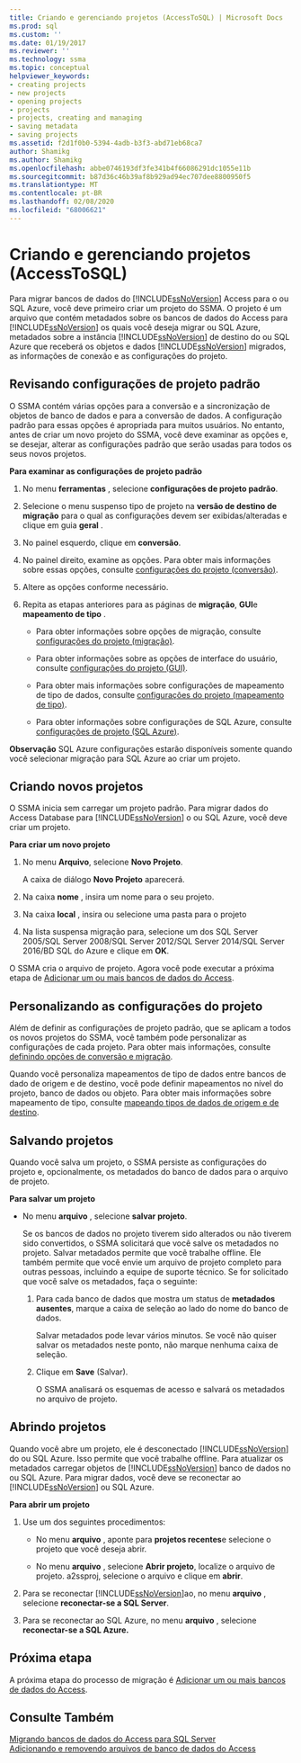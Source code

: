 ```yaml
---
title: Criando e gerenciando projetos (AccessToSQL) | Microsoft Docs
ms.prod: sql
ms.custom: ''
ms.date: 01/19/2017
ms.reviewer: ''
ms.technology: ssma
ms.topic: conceptual
helpviewer_keywords:
- creating projects
- new projects
- opening projects
- projects
- projects, creating and managing
- saving metadata
- saving projects
ms.assetid: f2d1f0b0-5394-4adb-b3f3-abd71eb68ca7
author: Shamikg
ms.author: Shamikg
ms.openlocfilehash: abbe0746193df3fe341b4f66086291dc1055e11b
ms.sourcegitcommit: b87d36c46b39af8b929ad94ec707dee8800950f5
ms.translationtype: MT
ms.contentlocale: pt-BR
ms.lasthandoff: 02/08/2020
ms.locfileid: "68006621"
---
```

# <a name="creating-and-managing-projects-accesstosql"></a>Criando e gerenciando projetos (AccessToSQL)
Para migrar bancos de dados do [!INCLUDE[ssNoVersion](../../includes/ssnoversion-md.md)] Access para o ou SQL Azure, você deve primeiro criar um projeto do SSMA. O projeto é um arquivo que contém metadados sobre os bancos de dados do Access para [!INCLUDE[ssNoVersion](../../includes/ssnoversion-md.md)] os quais você deseja migrar ou SQL Azure, metadados sobre a instância [!INCLUDE[ssNoVersion](../../includes/ssnoversion-md.md)] de destino do ou SQL Azure que receberá os objetos e dados [!INCLUDE[ssNoVersion](../../includes/ssnoversion-md.md)] migrados, as informações de conexão e as configurações do projeto.  
  
## <a name="reviewing-default-project-settings"></a>Revisando configurações de projeto padrão  
O SSMA contém várias opções para a conversão e a sincronização de objetos de banco de dados e para a conversão de dados. A configuração padrão para essas opções é apropriada para muitos usuários. No entanto, antes de criar um novo projeto do SSMA, você deve examinar as opções e, se desejar, alterar as configurações padrão que serão usadas para todos os seus novos projetos.  
  
**Para examinar as configurações de projeto padrão**  
  
1.  No menu **ferramentas** , selecione **configurações de projeto padrão**.  
  
2.  Selecione o menu suspenso tipo de projeto na **versão de destino de migração** para o qual as configurações devem ser exibidas/alteradas e clique em guia **geral** .  
  
3.  No painel esquerdo, clique em **conversão**.  
  
4.  No painel direito, examine as opções. Para obter mais informações sobre essas opções, consulte [configurações do projeto (conversão)](https://msdn.microsoft.com/bcebc635-c638-4ddb-924c-b9ccfef86388).  
  
5.  Altere as opções conforme necessário.  
  
6.  Repita as etapas anteriores para as páginas de **migração**, **GUI**e **mapeamento de tipo** .  
  
    -   Para obter informações sobre opções de migração, consulte [configurações do projeto (migração)](https://msdn.microsoft.com/4caebc9c-8680-4b99-a8fa-89c43161c95d).  
  
    -   Para obter informações sobre as opções de interface do usuário, consulte [configurações do projeto (GUI)](https://msdn.microsoft.com/cf06baf1-8714-48a3-95dc-781f6ca53693).  
  
    -   Para obter mais informações sobre configurações de mapeamento de tipo de dados, consulte [configurações do projeto (mapeamento de tipo)](https://msdn.microsoft.com/b87b9683-abed-4677-8c50-18bdba704655).  
  
    -   Para obter informações sobre configurações de SQL Azure, consulte [configurações de projeto (SQL Azure)](https://msdn.microsoft.com/bbb8a204-d0e4-4f0b-9709-271feb1f136e).  
  
**Observação** SQL Azure configurações estarão disponíveis somente quando você selecionar migração para SQL Azure ao criar um projeto.  
  
## <a name="creating-new-projects"></a>Criando novos projetos  
O SSMA inicia sem carregar um projeto padrão. Para migrar dados do Access Database para [!INCLUDE[ssNoVersion](../../includes/ssnoversion-md.md)] o ou SQL Azure, você deve criar um projeto.  
  
**Para criar um novo projeto**  
  
1.  No menu **Arquivo**, selecione **Novo Projeto**.  
  
    A caixa de diálogo **Novo Projeto** aparecerá.  
  
2.  Na caixa **nome** , insira um nome para o seu projeto.  
  
3.  Na caixa **local** , insira ou selecione uma pasta para o projeto  
  
4.  Na lista suspensa migração para, selecione um dos SQL Server 2005/SQL Server 2008/SQL Server 2012/SQL Server 2014/SQL Server 2016/BD SQL do Azure e clique em **OK**.  
  
O SSMA cria o arquivo de projeto. Agora você pode executar a próxima etapa de [Adicionar um ou mais bancos de dados do Access](adding-and-removing-access-database-files-accesstosql.md).  
  
## <a name="customizing-project-settings"></a>Personalizando as configurações do projeto  
Além de definir as configurações de projeto padrão, que se aplicam a todos os novos projetos do SSMA, você também pode personalizar as configurações de cada projeto. Para obter mais informações, consulte [definindo opções de conversão e migração](setting-conversion-and-migration-options-accesstosql.md).  
  
Quando você personaliza mapeamentos de tipo de dados entre bancos de dado de origem e de destino, você pode definir mapeamentos no nível do projeto, banco de dados ou objeto. Para obter mais informações sobre mapeamento de tipo, consulte [mapeando tipos de dados de origem e de destino](mapping-source-and-target-data-types-accesstosql.md).  
  
## <a name="saving-projects"></a>Salvando projetos  
Quando você salva um projeto, o SSMA persiste as configurações do projeto e, opcionalmente, os metadados do banco de dados para o arquivo de projeto.  
  
**Para salvar um projeto**  
  
-   No menu **arquivo** , selecione **salvar projeto**.  
  
    Se os bancos de dados no projeto tiverem sido alterados ou não tiverem sido convertidos, o SSMA solicitará que você salve os metadados no projeto. Salvar metadados permite que você trabalhe offline. Ele também permite que você envie um arquivo de projeto completo para outras pessoas, incluindo a equipe de suporte técnico. Se for solicitado que você salve os metadados, faça o seguinte:  
  
    1.  Para cada banco de dados que mostra um status de **metadados ausentes**, marque a caixa de seleção ao lado do nome do banco de dados.  
  
        Salvar metadados pode levar vários minutos. Se você não quiser salvar os metadados neste ponto, não marque nenhuma caixa de seleção.  
  
    2.  Clique em **Save** (Salvar).  
  
        O SSMA analisará os esquemas de acesso e salvará os metadados no arquivo de projeto.  
  
## <a name="opening-projects"></a>Abrindo projetos  
Quando você abre um projeto, ele é desconectado [!INCLUDE[ssNoVersion](../../includes/ssnoversion-md.md)] do ou SQL Azure. Isso permite que você trabalhe offline. Para atualizar os metadados carregar objetos de [!INCLUDE[ssNoVersion](../../includes/ssnoversion-md.md)] banco de dados no ou SQL Azure. Para migrar dados, você deve se reconectar ao [!INCLUDE[ssNoVersion](../../includes/ssnoversion-md.md)] ou SQL Azure.  
  
**Para abrir um projeto**  
  
1.  Use um dos seguintes procedimentos:  
  
    -   No menu **arquivo** , aponte para **projetos recentes**e selecione o projeto que você deseja abrir.  
  
    -   No menu **arquivo** , selecione **Abrir projeto**, localize o arquivo de projeto. a2ssproj, selecione o arquivo e clique em **abrir**.  
  
2.  Para se reconectar [!INCLUDE[ssNoVersion](../../includes/ssnoversion-md.md)]ao, no menu **arquivo** , selecione **reconectar-se a SQL Server**.  
  
3.  Para se reconectar ao SQL Azure, no menu **arquivo** , selecione **reconectar-se a SQL Azure.**  
  
## <a name="next-step"></a>Próxima etapa  
A próxima etapa do processo de migração é [Adicionar um ou mais bancos de dados do Access](adding-and-removing-access-database-files-accesstosql.md).  
  
## <a name="see-also"></a>Consulte Também  
[Migrando bancos de dados do Access para SQL Server](migrating-access-databases-to-sql-server-azure-sql-db-accesstosql.md)  
[Adicionando e removendo arquivos de banco de dados do Access](adding-and-removing-access-database-files-accesstosql.md)  
  
